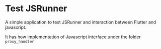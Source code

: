 # Test JSRunner

A simple application to test JSRunner and interaction between Flutter and javascript.

It has how implementation of Javascript interface under the folder `proxy_handler`